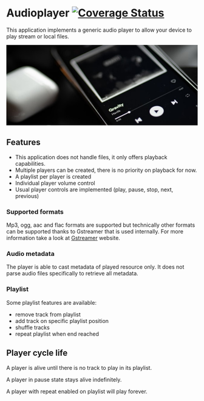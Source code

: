 # Audioplayer [![Coverage Status](https://coveralls.io/repos/github/CleepDevice/cleepapp-audioplayer/badge.svg?branch=master)](https://coveralls.io/github/CleepDevice/cleepapp-audioplayer?branch=master)

This application implements a generic audio player to allow your device to play stream or local files.

![alt text](https://github.com/CleepDevice/cleepapp-audioplayer/raw/master/resources/background.jpg)

## Features

* This application does not handle files, it only offers playback capabilities.
* Multiple players can be created, there is no priority on playback for now.
* A playlist per player is created
* Individual player volume control
* Usual player controls are implemented (play, pause, stop, next, previous)

### Supported formats

Mp3, ogg, aac and flac formats are supported but technically other formats can be supported thanks to Gstreamer that is used internally.
For more information take a look at [Gstreamer](https://gstreamer.freedesktop.org/) website.

### Audio metadata

The player is able to cast metadata of played resource only. It does not parse audio files specifically to retrieve all metadata.

### Playlist

Some playlist features are available:
* remove track from playlist
* add track on specific playlist position
* shuffle tracks
* repeat playlist when end reached

## Player cycle life

A player is alive until there is no track to play in its playlist.

A player in pause state stays alive indefinitely.

A player with repeat enabled on playlist will play forever.

